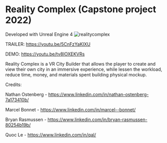 # Reality Complex (Capstone project 2022) 

Developed with Unreal Engine 4
![realitycomplex](https://user-images.githubusercontent.com/54999435/164120274-b56b60db-f455-479c-b968-777f3842b0f2.png)


TRAILER: https://youtu.be/5CnFzYaKIXU

DEMO: https://youtu.be/tv8IOXEKVRs

Reality Complex is a VR City Builder that allows the player to create and view their own city in an immersive experience, while lessen the workload, reduce time, money, and materials spent building physical mockup.


Credits: 

  Nathan Ostenberg - https://www.linkedin.com/in/nathan-ostenberg-7a173410b/
  
  Marcel Bonnet - https://www.linkedin.com/in/marcel--bonnet/
  
  Bryan Rasmussen - https://www.linkedin.com/in/bryan-rasmussen-80254b19b/
  
  Quoc Le - https://www.linkedin.com/in/qal/
